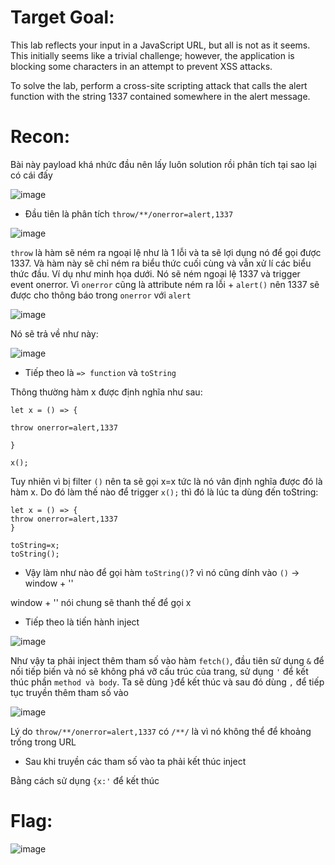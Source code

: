 # Target Goal: 

This lab reflects your input in a JavaScript URL, but all is not as it seems. This initially seems like a trivial challenge; however, the application is blocking some characters in an attempt to prevent XSS attacks.

To solve the lab, perform a cross-site scripting attack that calls the alert function with the string 1337 contained somewhere in the alert message.

# Recon: 

Bài này payload khá nhức đầu nên lấy luôn solution rồi phân tích tại sao lại có cái đấy

![image](https://github.com/vanniichan/Portswigger/assets/112863484/0f9c527c-1af8-4fef-acc8-e571cf409ce4)

- Đầu tiên là phân tích `throw/**/onerror=alert,1337`

![image](https://github.com/vanniichan/Portswigger/assets/112863484/00611a49-1f49-4f0c-a549-fdcdaaa22805)

`throw` là hàm sẽ ném ra ngoại lệ như là 1 lỗi và ta sẽ lợi dụng nó để gọi được 1337. Và hàm này sẽ chỉ ném ra biểu thức cuối cùng và vẫn xử lí các biểu thức đầu. Ví dụ như minh họa dưới. Nó sẽ ném ngoại lệ 1337 và trigger event onerror. Vì `onerror` cũng là attribute ném ra lỗi + `alert()` nên 1337 sẽ được cho thông báo trong `onerror` với `alert`

![image](https://github.com/vanniichan/Portswigger/assets/112863484/14d63d1a-c15d-4b8e-b771-93a606a4d2a7) 

Nó sẽ trả về như này:

![image](https://github.com/vanniichan/Portswigger/assets/112863484/766a2493-326f-4507-b8ef-bcffab13fad5)

- Tiếp theo là `=> function` và `toString`

Thông thường hàm x được định nghĩa như sau:
```
let x = () => {

throw onerror=alert,1337

}

x();
```

Tuy nhiên vì bị filter `()` nên ta sẽ gọi x=x tức là nó vân định nghĩa được đó là hàm x. Do đó làm thế nào để trigger `x();` thì đó là lúc ta dùng đến toString:
```
let x = () => {
throw onerror=alert,1337
}

toString=x;
toString();
```
- Vậy làm như nào để gọi hàm `toString()`? vì nó cũng dính vào `()` -> window + ''

window + '' nói chung sẽ thanh thế để gọi x 

- Tiếp theo là tiến hành inject

![image](https://github.com/vanniichan/Portswigger/assets/112863484/01c36f77-8dfd-462c-98ac-49ad5808e77d)

Như vậy ta phải inject thêm tham số vào hàm `fetch()`, đầu tiên sử dụng `&` để nối tiếp biến và nó sẽ không phá vỡ cấu trúc của trang, sử dụng `'` để kết thúc phần `method và body`. Ta sẽ dùng `}`để kết thúc và sau đó dùng `,` để tiếp tục truyền thêm tham số vào

![image](https://github.com/vanniichan/Portswigger/assets/112863484/5c33b488-4cda-4e27-9dca-4157d862eb1a)

Lý do `throw/**/onerror=alert,1337` có `/**/` là vì nó không thể để khoảng trống trong URL

- Sau khi truyền các tham số vào ta phải kết thúc inject

Bằng cách sử dụng `{x:'` để kết thúc 

# Flag: 

![image](https://github.com/vanniichan/Portswigger/assets/112863484/ecce665a-0567-4b86-a92b-76cdadf2a567)
